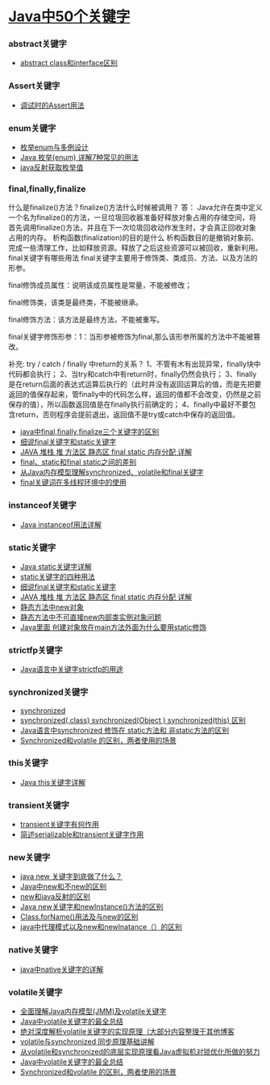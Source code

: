 

# [Java中50个关键字](https://blog.csdn.net/candy_day/article/details/79942153)

### abstract关键字
* [abstract class和interface区别](https://blog.csdn.net/b_boy_hong10/article/details/80273259)

### Assert关键字
* [调试时的Assert用法](https://blog.csdn.net/jiang111_111shan/article/details/70186013)

### enum关键字
* [枚举enum与多例设计](https://blog.csdn.net/qq_36582604/article/details/81408919)
* [Java 枚举(enum) 详解7种常见的用法](https://blog.csdn.net/qq_27093465/article/details/52180865)
* [java反射获取枚举值](https://blog.csdn.net/Bronze5/article/details/80214011)

### final,finally,finalize

什么是finalize()方法？finalize()方法什么时候被调用？
答： Java允许在类中定义一个名为finalize()的方法，一旦垃圾回收器准备好释放对象占用的存储空间，将首先调用finalize()方法，并且在下一次垃圾回收动作发生时，才会真正回收对象占用的内存。
析构函数(finalization)的目的是什么
析构函数目的是撤销对象前、完成一些清理工作，比如释放资源。释放了之后这些资源可以被回收，重新利用。
final关键字有哪些用法
final关键字主要用于修饰类、类成员、方法、以及方法的形参。

final修饰成员属性：说明该成员属性是常量，不能被修改；

final修饰类，该类是最终类，不能被继承。

final修饰方法：该方法是最终方法，不能被重写。

final关键字修饰形参：1：当形参被修饰为final,那么该形参所属的方法中不能被篡改。

补充: try / catch / finally 中return的关系？
1、不管有木有出现异常，finally块中代码都会执行；
2、当try和catch中有return时，finally仍然会执行；
3、finally是在return后面的表达式运算后执行的（此时并没有返回运算后的值，而是先把要返回的值保存起来，管finally中的代码怎么样，返回的值都不会改变，仍然是之前保存的值），所以函数返回值是在finally执行前确定的；
4、finally中最好不要包含return，否则程序会提前退出，返回值不是try或catch中保存的返回值。


* [java中final,finally,finalize三个关键字的区别](https://blog.csdn.net/NDboy/article/details/45535201)
* [细说final关键字和static关键字](https://blog.csdn.net/m15732622413/article/details/53241231)
* [JAVA 堆栈 堆 方法区 静态区 final static 内存分配 详解](https://blog.csdn.net/peterwin1987/article/details/7571808)
* [final、static和final static之间的差别](https://blog.csdn.net/tracyjack123/article/details/81630997)
* [从Java内存模型理解synchronized、volatile和final关键字](https://blog.csdn.net/fuzhongmin05/article/details/60464835)
* [final关键词在多线程环境中的使用](https://blog.csdn.net/xiaoxiaoxuanao/article/details/52573859)


### instanceof关键字
* [Java instanceof用法详解](https://blog.csdn.net/kuangay/article/details/81563992)

### static关键字
* [Java static关键字详解](https://blog.csdn.net/kuangay/article/details/81485324)
* [static关键字的四种用法](https://blog.csdn.net/shuyizhi/article/details/79700054)
* [细说final关键字和static关键字](https://blog.csdn.net/m15732622413/article/details/53241231)
* [JAVA 堆栈 堆 方法区 静态区 final static 内存分配 详解](https://blog.csdn.net/peterwin1987/article/details/7571808)
* [静态方法中new对象](https://blog.csdn.net/weixin_41929877/article/details/80422009)
* [静态方法中不可直接new内部类实例对象问题](https://blog.csdn.net/aizhihua19900214/article/details/79714235)
* [Java里面 创建对象放在main方法外面为什么要用static修饰](https://www.zhihu.com/question/322912459/answer/674332458?utm_source=wechat_session&utm_medium=social&utm_oi=991812777480134656)

### strictfp关键字
* [Java语言中关键字strictfp的用途](https://blog.csdn.net/redv/article/details/326444)

### synchronized关键字
* [synchronized](https://blog.csdn.net/mingyundezuoan/article/details/79264644)
* [synchronized(.class) synchronized(Object ) synchronized(this) 区别](https://blog.csdn.net/u011996917/article/details/80783471)
* [Java语言中synchronized 修饰在 static方法和 非static方法的区别](https://blog.csdn.net/virgoboy2004/article/details/7585182)
* [Synchronized和volatile 的区别，两者使用的场景](https://blog.csdn.net/yinni11/article/details/81514082)

### this关键字
* [Java this关键字详解](https://blog.csdn.net/kuangay/article/details/81535701)

### transient关键字
* [transient关键字有何作用](https://blog.csdn.net/duyiwuerluozhixiang/article/details/86633179)
* [简述serializable和transient关键字作用](https://blog.csdn.net/java__project/article/details/54960525)

### new关键字
* [java new 关键字到底做了什么？](https://blog.csdn.net/u010523770/article/details/68969482)
* [Java中new和不new的区别](https://blog.csdn.net/xujiangdong1992/article/details/73910088)
* [new和java反射的区别](https://blog.csdn.net/brucehome/article/details/17098971)
* [Java new关键字和newInstance()方法的区别](https://blog.csdn.net/shipfei_csdn/article/details/81939616)
* [Class.forName()用法及与new的区别](https://blog.csdn.net/zhangxichao100/article/details/51105205)
* [java中代理模式以及new和newInatance（）的区别](https://blog.csdn.net/lnjphjh/article/details/48752983)


### native关键字
* [java中native关键字的详解](https://blog.csdn.net/u013531824/article/details/21012655)

### volatile关键字
 * [全面理解Java内存模型(JMM)及volatile关键字](https://blog.csdn.net/javazejian/article/details/72772461)
 * [Java中volatile关键字的最全总结](https://blog.csdn.net/u012723673/article/details/80682208)
 * [绝对深度解析volatile关键字的实现原理（大部分内容整理于其他博客](https://blog.csdn.net/yanshuanche3765/article/details/78405872)
 * [volatile与synchronized 同步原理基础讲解](https://blog.csdn.net/lxlmycsdnfree/article/details/70256031)
 * [从volatile和synchronized的底层实现原理看Java虚拟机对锁优化所做的努力](https://blog.csdn.net/lxlmycsdnfree/article/details/70256031)
 * [Java中volatile关键字的最全总结](https://blog.csdn.net/u012723673/article/details/80682208)
 * [Synchronized和volatile 的区别，两者使用的场景](https://blog.csdn.net/yinni11/article/details/81514082)
 
 
